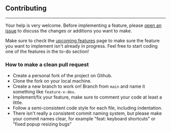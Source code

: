 ## Contributing

---

Your help is very welcome. Before implementing a feature, please [open an issue](https://github.com/Simply-Synonyms/simply-synonyms/issues/new) to discuss the changes or additions you want to make.

Make sure to check the [upcoming features](https://share.clickup.com/l/h/4-10555185-1/c7936bdf33d8baf) page to make sure the feature you want to implement isn't already in progress. Feel free to start coding one of the features in the to-do section!

### How to make a clean pull request

- Create a personal fork of the project on Github.
- Clone the fork on your local machine.
- Create a new branch to work on! Branch from `main` and name it something like `feature-x-dev`.
- Implement/fix your feature, make sure to comment your code at least a little.
- Follow a semi-consistent code style for each file, including indentation.
- There isn't really a consistent commit naming system, but please make your commit names clear, for example "feat: keyboard shortcuts" or "fixed popup resizing bugs"
